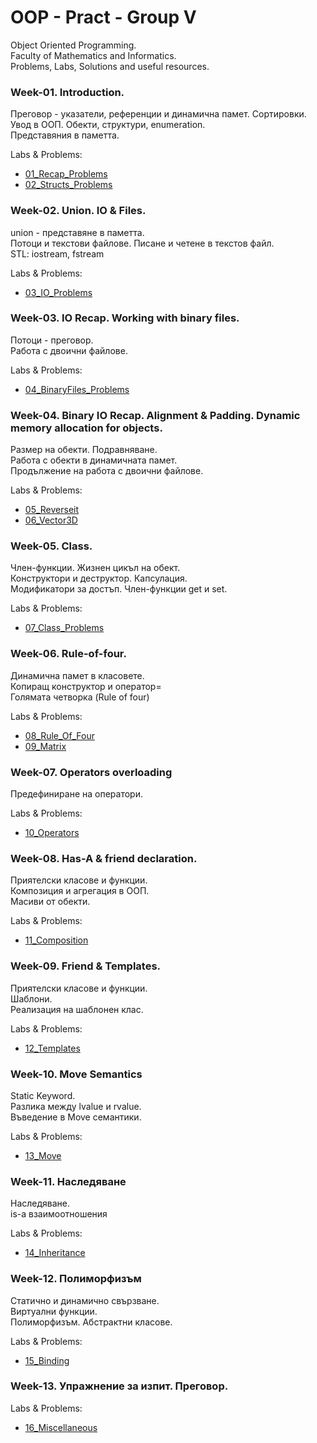# OOP - Pract - Group V

Object Oriented Programming.  
Faculty of Mathematics and Informatics.  
Problems, Labs, Solutions and useful resources.  

### Week-01. Introduction.

Преговор - указатели, референции и динамична памет. Сортировки.  
Увод в ООП. Обекти, структури, enumeration.  
Представяния в паметта.  

Labs & Problems:

* [01_Recap_Problems](./Week01_Recap_Struct/01_problems_recap.md)
* [02_Structs_Problems](./Week01_Recap_Struct/02_problems_struct.md)

### Week-02. Union. IO & Files.

union - представяне в паметта.  
Потоци и текстови файлове. Писане и четене в текстов файл.   
STL: iostream, fstream 

Labs & Problems:

* [03_IO_Problems](./Week02_IO_Union/03_problems_io.md)

### Week-03. IO Recap. Working with binary files.

Потоци - преговор.  
Работа с двоични файлове.  

Labs & Problems:

* [04_BinaryFiles_Problems](./Week03_IO_Binary/04_problems_io_binary.md)

### Week-04. Binary IO Recap. Alignment & Padding. Dynamic memory allocation for objects.

Размер на обекти. Подравняване.  
Работа с обекти в динамичната памет.  
Продължение на работа с двоични файлове.  

Labs & Problems:

* [05_Reverseit](Week04_Alignment_IO_Binary/05_Reverseit.md)
* [06_Vector3D](Week04_Alignment_IO_Binary/06_Vector3D.md)


### Week-05. Class.

Член-функции. Жизнен цикъл на обект.  
Конструктори и деструктор. Капсулация.  
Модификатори за достъп. Член-функции get и set.  

Labs & Problems:

* [07_Class_Problems](Week05_Class/07_problems_class.md)

### Week-06. Rule-of-four.

Динамична памет в класовете.  
Копиращ конструктор и оператор=  
Голямата четворка (Rule of four)  

Labs & Problems:
* [08_Rule_Of_Four](./Week06_Rule_Of_Four/08_problems_rule_of_four.md)
* [09_Matrix](./Week06_Rule_Of_Four/09_matrix.md)

### Week-07. Operators overloading

Предефиниране на оператори.

Labs & Problems:
* [10_Operators](./Week07_Operators/10_operators.md)

### Week-08. Has-A & friend declaration. 

Приятелски класове и функции.  
Композиция и агрегация в ООП.  
Масиви от обекти.  

Labs & Problems:
* [11_Composition](/Week08_Friend_Composition/11_has_a.md)

### Week-09. Friend & Templates.

Приятелски класове и функции.  
Шаблони.  
Реализация на шаблонен клас.

Labs & Problems:

* [12_Templates](./Week09_Templates_Static/12_templates.md)

### Week-10. Move Semantics

Static Keyword.  
Разлика между lvalue и rvalue.  
Въведение в Move семантики.  

Labs & Problems:

* [13_Move](./Week10_Move/12-move.md)

### Week-11. Наследяване

Наследяване.  
is-a взаимоотношения  

Labs & Problems:

* [14_Inheritance](./Week11_Inheritance/13-inheritance.md)

### Week-12. Полиморфизъм

Статично и динамично свързване.  
Виртуални функции.  
Полиморфизъм. Абстрактни класове.   

Labs & Problems:

* [15_Binding](./Week12_Binding/12-binding.md)

### Week-13. Упражнение за изпит. Преговор.

Labs & Problems:

* [16_Miscellaneous](./Week13_Misc/15-misc.md)
